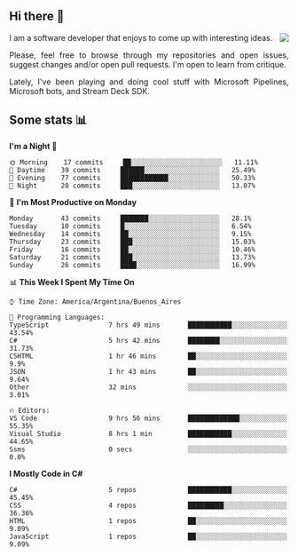## Hi there :slightly_smiling_face:

<img src="https://github-readme-stats.vercel.app/api?username=victorgrycuk&show_icons=true&count_private=true&title_color=F7941E&icon_color=F7941E" align="right">

<p align="justify">
I am a software developer that enjoys to come up with interesting ideas.
<p/>

<p align= "justify">
Please, feel free to browse through my repositories and open issues, suggest changes and/or open pull requests. I'm open to learn from critique.
<p/>

<p align= "justify">
Lately, I've been playing and doing cool stuff with Microsoft Pipelines, Microsoft bots, and Stream Deck SDK.
<p/>

## Some stats :bar_chart:
<!--START_SECTION:waka-->
**I'm a Night 🦉** 

```text
🌞 Morning    17 commits     ██░░░░░░░░░░░░░░░░░░░░░░░   11.11% 
🌆 Daytime    39 commits     ██████░░░░░░░░░░░░░░░░░░░   25.49% 
🌃 Evening    77 commits     ████████████░░░░░░░░░░░░░   50.33% 
🌙 Night      20 commits     ███░░░░░░░░░░░░░░░░░░░░░░   13.07%

```
📅 **I'm Most Productive on Monday** 

```text
Monday       43 commits     ███████░░░░░░░░░░░░░░░░░░   28.1% 
Tuesday      10 commits     █░░░░░░░░░░░░░░░░░░░░░░░░   6.54% 
Wednesday    14 commits     ██░░░░░░░░░░░░░░░░░░░░░░░   9.15% 
Thursday     23 commits     ███░░░░░░░░░░░░░░░░░░░░░░   15.03% 
Friday       16 commits     ██░░░░░░░░░░░░░░░░░░░░░░░   10.46% 
Saturday     21 commits     ███░░░░░░░░░░░░░░░░░░░░░░   13.73% 
Sunday       26 commits     ████░░░░░░░░░░░░░░░░░░░░░   16.99%

```


📊 **This Week I Spent My Time On** 

```text
⌚︎ Time Zone: America/Argentina/Buenos_Aires

💬 Programming Languages: 
TypeScript               7 hrs 49 mins       ███████████░░░░░░░░░░░░░░   43.54% 
C#                       5 hrs 42 mins       ████████░░░░░░░░░░░░░░░░░   31.73% 
CSHTML                   1 hr 46 mins        ██░░░░░░░░░░░░░░░░░░░░░░░   9.9% 
JSON                     1 hr 43 mins        ██░░░░░░░░░░░░░░░░░░░░░░░   9.64% 
Other                    32 mins             ░░░░░░░░░░░░░░░░░░░░░░░░░   3.01%

🔥 Editors: 
VS Code                  9 hrs 56 mins       █████████████░░░░░░░░░░░░   55.35% 
Visual Studio            8 hrs 1 min         ███████████░░░░░░░░░░░░░░   44.65% 
Ssms                     0 secs              ░░░░░░░░░░░░░░░░░░░░░░░░░   0.0%

```

**I Mostly Code in C#** 

```text
C#                       5 repos             ███████████░░░░░░░░░░░░░░   45.45% 
CSS                      4 repos             █████████░░░░░░░░░░░░░░░░   36.36% 
HTML                     1 repos             ██░░░░░░░░░░░░░░░░░░░░░░░   9.09% 
JavaScript               1 repos             ██░░░░░░░░░░░░░░░░░░░░░░░   9.09%

```



<!--END_SECTION:waka-->
